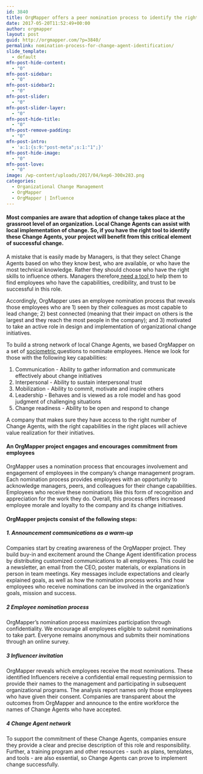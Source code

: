 ```yaml
---
id: 3840
title: OrgMapper offers a peer nomination process to identify the right Change Agents
date: 2017-05-20T11:52:49+00:00
author: orgmapper
layout: post
guid: http://orgmapper.com/?p=3840/
permalink: nomination-process-for-change-agent-identification/
slide_template:
  - default
mfn-post-hide-content:
  - "0"
mfn-post-sidebar:
  - "0"
mfn-post-sidebar2:
  - "0"
mfn-post-slider:
  - "0"
mfn-post-slider-layer:
  - "0"
mfn-post-hide-title:
  - "0"
mfn-post-remove-padding:
  - "0"
mfn-post-intro:
  - 'a:1:{s:9:"post-meta";s:1:"1";}'
mfn-post-hide-image:
  - "0"
mfn-post-love:
  - "0"
image: /wp-content/uploads/2017/04/kep6-300x283.png
categories:
  - Organizational Change Management
  - OrgMapper
  - OrgMapper | Influence
---
```

#### **Most companies are aware that adoption of change takes place at the grassroot level of an organization. Local Change Agents can assist with local implementation of change. So, if you have the right tool to identify these Change Agents, your project will benefit from this critical element of successful change.**

<span style="font-weight: 400;">A mistake that is easily made by Managers, is that they select Change Agents based on who they know best, who are available, or who have the most technical knowledge. Rather they should choose who have the right skills to influence others. Managers therefore<a href="http://orgmapper.com/top-7-organizational-change-management-software/" target="_blank" rel="noopener noreferrer"> need a tool </a>to help them to find employees who have the capabilities, credibility, and trust to be successful in this role. </span>

<span style="font-weight: 400;">Accordingly, OrgMapper uses an employee nomination process that reveals those employees who are 1) seen by their colleagues as most capable to lead change; 2) best connected (meaning that their impact on others is the largest and they reach the most people in the company); and 3) motivated to take an active role in design and implementation of organizational change initiatives.</span>

<span style="font-weight: 400;">To build a strong network of local Change Agents, we based OrgMapper on a set of <a href="http://orgmapper.com/organizational-network-diagrams-the-art-of-visualization/" target="_blank" rel="noopener noreferrer">sociometric </a>questions to nominate employees. Hence we look for those with the following key capabilities:</span>

  1. <span style="font-weight: 400;">Communication  -  Ability to gather information and communicate effectively about change initiatives</span>
  2. <span style="font-weight: 400;">Interpersonal  -  Ability to sustain interpersonal trust</span>
  3. <span style="font-weight: 400;">Mobilization  -  Ability to commit, motivate and inspire others</span>
  4. <span style="font-weight: 400;">Leadership  -  Behaves and is viewed as a role model and has good judgment of challenging situations</span>
  5. <span style="font-weight: 400;">Change readiness  -  Ability to be open and respond to change</span>

<span style="font-weight: 400;">A company that makes sure they have access to the right number of Change Agents, with the right capabilities in the right places will achieve value realization for their initiatives.</span>

#### **An OrgMapper project engages and encourages commitment from employees**

<span style="font-weight: 400;">OrgMapper uses a nomination process that encourages involvement and engagement of employees in the company’s change management program. Each nomination process provides employees with an opportunity to acknowledge managers, peers, and colleagues for their change capabilities. Employees who receive these nominations like this form of recognition and appreciation for the work they do. Overall, this process offers increased employee morale and loyalty to the company and its change initiatives.</span>

#### **OrgMapper projects consist of the following steps:**

##### **1. Announcement communications as a warm-up**

<span style="font-weight: 400;">Companies start by creating awareness of the OrgMapper project. They build buy-in and excitement around the Change Agent identification process by distributing customized communications to all employees. This could be a newsletter, an email from the CEO, poster materials, or explanations in person in team meetings. Key messages include expectations and clearly explained goals, as well as how the nomination process works and how employees who receive nominations can be involved in the organization’s goals, mission and success.</span>

##### **2** **Employee nomination process**

<span style="font-weight: 400;">OrgMapper&#8217;s nomination process maximizes participation through confidentiality. We encourage all employees eligible to submit nominations to take part. Everyone remains anonymous and submits their nominations through an online survey.</span>

##### **3** **Influencer invitation**

<span style="font-weight: 400;">OrgMapper reveals which employees receive the most nominations. These identified Influencers receive a confidential email requesting permission to provide their names to the management and participating in subsequent organizational programs. The analysis report names only those employees who have given their consent. Companies are transparent about the outcomes from OrgMapper and announce to the entire workforce the names of Change Agents who have accepted.</span>

##### **4** **Change Agent network**

<span style="font-weight: 400;">To support the commitment of these Change Agents, companies ensure they provide a clear and precise description of this role and responsibility. Further, a training program and other resources  -  such as plans, templates, and tools  -  are also essential, so Change Agents can prove to implement change successfully.  </span>